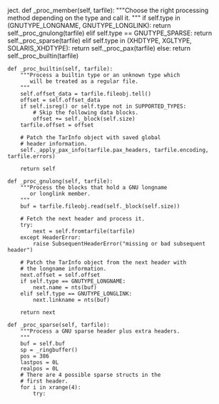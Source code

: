 ject.
    def _proc_member(self, tarfile):
        """Choose the right processing method depending on
           the type and call it.
        """
        if self.type in (GNUTYPE_LONGNAME, GNUTYPE_LONGLINK):
            return self._proc_gnulong(tarfile)
        elif self.type == GNUTYPE_SPARSE:
            return self._proc_sparse(tarfile)
        elif self.type in (XHDTYPE, XGLTYPE, SOLARIS_XHDTYPE):
            return self._proc_pax(tarfile)
        else:
            return self._proc_builtin(tarfile)

    def _proc_builtin(self, tarfile):
        """Process a builtin type or an unknown type which
           will be treated as a regular file.
        """
        self.offset_data = tarfile.fileobj.tell()
        offset = self.offset_data
        if self.isreg() or self.type not in SUPPORTED_TYPES:
            # Skip the following data blocks.
            offset += self._block(self.size)
        tarfile.offset = offset

        # Patch the TarInfo object with saved global
        # header information.
        self._apply_pax_info(tarfile.pax_headers, tarfile.encoding, tarfile.errors)

        return self

    def _proc_gnulong(self, tarfile):
        """Process the blocks that hold a GNU longname
           or longlink member.
        """
        buf = tarfile.fileobj.read(self._block(self.size))

        # Fetch the next header and process it.
        try:
            next = self.fromtarfile(tarfile)
        except HeaderError:
            raise SubsequentHeaderError("missing or bad subsequent header")

        # Patch the TarInfo object from the next header with
        # the longname information.
        next.offset = self.offset
        if self.type == GNUTYPE_LONGNAME:
            next.name = nts(buf)
        elif self.type == GNUTYPE_LONGLINK:
            next.linkname = nts(buf)

        return next

    def _proc_sparse(self, tarfile):
        """Process a GNU sparse header plus extra headers.
        """
        buf = self.buf
        sp = _ringbuffer()
        pos = 386
        lastpos = 0L
        realpos = 0L
        # There are 4 possible sparse structs in the
        # first header.
        for i in xrange(4):
            try:
    